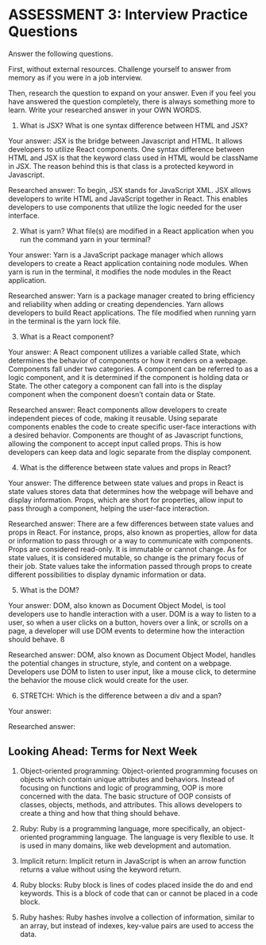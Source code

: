# ASSESSMENT 3: Interview Practice Questions

Answer the following questions.

First, without external resources. Challenge yourself to answer from memory as if you were in a job interview.

Then, research the question to expand on your answer. Even if you feel you have answered the question completely, there is always something more to learn. Write your researched answer in your OWN WORDS.

1. What is JSX? What is one syntax difference between HTML and JSX?

Your answer: JSX is the bridge between Javascript and HTML.  It allows developers to utilize React components.  One syntax difference between HTML and JSX is that the keyword class used in HTML would be className in JSX.  The reason behind this is that class is a protected keyword in Javascript.

Researched answer: To begin, JSX stands for JavaScript XML.  JSX allows developers to write HTML and JavaScript together in React.  This enables developers to use components that utilize the logic needed for the user interface.

2. What is yarn? What file(s) are modified in a React application when you run the command yarn in your terminal?

Your answer: Yarn is a JavaScript package manager which allows developers to create a React application containing node modules.  When yarn is run in the terminal, it modifies the node modules in the React application.

Researched answer: Yarn is a package manager created to bring efficiency and reliability when adding or creating dependencies.  Yarn allows developers to build React applications.  The file modified when running yarn in the terminal is the yarn lock file.

3. What is a React component? 

Your answer: A React component utilizes a variable called State, which determines the behavior of components or how it renders on a webpage.  Components fall under two categories.  A component can be referred to as a logic component, and it is determined if the component is holding data or State.  The other category a component can fall into is the display component when the component doesn’t contain data or State.

Researched answer: React components allow developers to create independent pieces of code, making it reusable. Using separate components enables the code to create specific user-face interactions with a desired behavior. Components are thought of as Javascript functions, allowing the component to accept input called props.  This is how developers can keep data and logic separate from the display component.

4. What is the difference between state values and props in React?

Your answer: The difference between state values and props in React is state values stores data that determines how the webpage will behave and display information.  Props, which are short for properties, allow input to pass through a component, helping the user-face interaction.

Researched answer: There are a few differences between state values and props in React.  For instance, props, also known as properties, allow for data or information to pass through or a way to communicate with components.  Props are considered read-only. It is immutable or cannot change.  As for state values, it is considered mutable, so change is the primary focus of their job.  State values take the information passed through props to create different possibilities to display dynamic information or data.

5. What is the DOM?

Your answer: DOM, also known as Document Object Model, is tool developers use to handle interaction with a user.  DOM is a way to listen to a user, so when a user clicks on a button, hovers over a link, or scrolls on a page, a developer will use DOM events to determine how the interaction should behave.  ß

Researched answer: DOM, also known as Document Object Model, handles the potential changes in structure, style, and content on a webpage.  Developers use DOM to listen to user input, like a mouse click, to determine the behavior the mouse click would create for the user. 

6. STRETCH: Which is the difference between a div and a span?

Your answer:

Researched answer:

## Looking Ahead: Terms for Next Week

1. Object-oriented programming: Object-oriented programming focuses on objects which contain unique attributes and behaviors.  Instead of focusing on functions and logic of programming, OOP is more concerned with the data.  The basic structure of OOP consists of classes, objects, methods, and attributes.  This allows developers to create a thing and how that thing should behave.  

2. Ruby: Ruby is a programming language, more specifically, an object-oriented programming language.  The language is very flexible to use.  It is used in many domains, like web development and automation.

3. Implicit return: Implicit return in JavaScript is when an arrow function returns a value without using the keyword return.

4. Ruby blocks: Ruby block is lines of codes placed inside the do and end keywords.  This is a block of code that can or cannot be placed in a code block.

5. Ruby hashes: Ruby hashes involve a collection of information, similar to an array, but instead of indexes, key-value pairs are used to access the data.  

